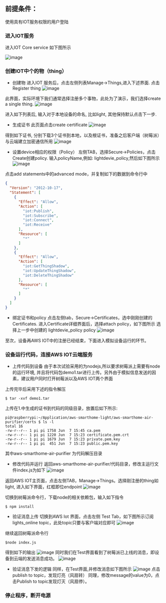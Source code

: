 前提条件：
------
使用具有IOT服务权限的用户登陆


### 进入IOT服务

进入IOT Core service 如下图所示

![image](https://raw.githubusercontent.com/zhenyu-aws-lab/aws-iot-labs/develop/images/lab1/pic1.jpg)


### 创建IOT中个的物（thing）

* 创建物
进入IOT 服务后，点击左侧列表Manage->Things,进入下述界面. 点击Register thing
![image](https://raw.githubusercontent.com/zhenyu-aws-lab/aws-iot-labs/develop/images/lab1/pic2-1.jpg)

此界面，实际环境下我们通常选择注册多个事物，此处为了演示，我们选择create a single thing.
![image](https://raw.githubusercontent.com/zhenyu-aws-lab/aws-iot-labs/develop/images/lab1/pic2-2.jpg)

进入如下列表后, 输入对于本地设备的命名, 比如light, 其他保持默认点击下一步.
 
* 生成证书
此页面点击create certificate
![image](https://raw.githubusercontent.com/zhenyu-aws-lab/aws-iot-labs/develop/images/lab1/pic2-3.jpg)

得到如下证书, 分别下载3个证书到本地，以及根证书，准备之后客户端（树莓派）与云端建立加密通信所用
![image](https://raw.githubusercontent.com/zhenyu-aws-lab/aws-iot-labs/develop/images/lab1/pic3.jpg)

* 设置device相应的权限（Policy）
左侧TAB，选择Secure->Policies，点击Create创建policy. 输入policyName,例如: lightdevie_policy,然后如下图所示
![image](https://raw.githubusercontent.com/zhenyu-aws-lab/aws-iot-labs/develop/images/lab1/pic4-0.jpg)

点击add statements中的advanced mode，并复制如下的数据到命令行中
```json
{
  "Version": "2012-10-17",
  "Statement": [
    {
      "Effect": "Allow",
      "Action": [
        "iot:Publish",
        "iot:Subscribe",
        "iot:Connect",
        "iot:Receive"
      ],
      "Resource": [
        "*"
      ]
    },
    {
      "Effect": "Allow",
      "Action": [
        "iot:GetThingShadow",
        "iot:UpdateThingShadow",
        "iot:DeleteThingShadow"
      ],
      "Resource": [
        "*"
      ]
    }
  ]
}
```
* 绑定证书和policy
点击左侧tab，Secure->Certificates，选中刚刚创建的Certificates. 进入Certificate详细界面后，选择attach policy，如下图所示
选择上一步中创建的 lightdevie_policy policy
![image](https://raw.githubusercontent.com/zhenyu-aws-lab/aws-iot-labs/develop/images/lab1/pic4.jpg)

至次，设备再AWS IOT中的注册已经结束，下面进入模拟设备运行的环节。

### 设备运行代码，连接AWS IOT云端服务

* 上传代码到设备
由于本次试验采用的为nodejs,所以要求树莓派上需要有node的运行环境, 并且将代码包demo1.tar进行上传。另外由于模拟信息发送的因素，建议用户同时打开树莓派以及AWS IOT两个界面

上传完毕后采用下述的指令解压
```shell
$ tar -xvf demo1.tar
```
上传在1.中生成的证书到代码的同级目录，放置后如下所示:

```shell
pi@raspberrypi:~/Application/aws-smarthome-light/aws-smarthome-air-purifier/certs $ ls -l
total 16
-rw-r--r-- 1 pi pi 1758 Jun  7 15:45 ca.pem
-rw-r--r-- 1 pi pi 1220 Jun  7 15:23 certificate.pem.crt
-rw-r--r-- 1 pi pi 1679 Jun  7 15:23 private.pem.key
-rw-r--r-- 1 pi pi  451 Jun  7 15:23 public.pem.key
```
其中aws-smarthome-air-purifier 为代码解压目录
* 修改代码并运行
返回aws-smarthome-air-purifier/代码目录，修改主运行文件index.js为如下
![image](https://raw.githubusercontent.com/zhenyu-aws-lab/aws-iot-labs/develop/images/lab1/pic5.jpg)

返回AWS IOT主页面，点击左侧TAB，Manage->Things。选择刚注册的thing如light, 进入如下界面，红框即位endpoint
![image](https://raw.githubusercontent.com/zhenyu-aws-lab/aws-iot-labs/develop/images/lab1/pic6.jpg)

切换到树莓派命令行，下载node的相关依赖包，输入如下指令
```shell
$ npm install
```
* 验证消息上传
切换到AWS Iot 界面，点击左侧 Test Tab，如下图所示订阅lights_online topic，此处topic只要与客户端对应即可
![image](https://raw.githubusercontent.com/zhenyu-aws-lab/aws-iot-labs/develop/images/lab1/pic7.jpg)

继续返回树莓派命令行
```shell
$node index.js
```
得到如下的输出
![image](https://raw.githubusercontent.com/zhenyu-aws-lab/aws-iot-labs/develop/images/lab1/pic9.jpg)
同时我们在Test界面看到了树莓派已上线的消息，即设备到云端的发送消息成功。 
![image](https://raw.githubusercontent.com/zhenyu-aws-lab/aws-iot-labs/develop/images/lab1/pic8.jpg)
* 验证消息下发的逻辑
同样，在Test界面,并修改消息如下图所示
![image](https://raw.githubusercontent.com/zhenyu-aws-lab/aws-iot-labs/develop/images/lab1/pic9.jpg)
点击publish to topic，发现灯亮（风扇转）
同理，修改message的value为0，点击Publish to topic发现灯灭（风扇停）。

### 停止程序，断开电源
